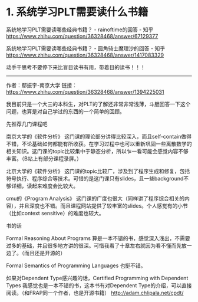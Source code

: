 # 1. 系统学习PLT需要读什么书籍












系统地学习PLT需要读哪些经典书籍？ - rainoftime的回答 - 知乎
https://www.zhihu.com/question/36328468/answer/67129377

系统地学习PLT需要读哪些经典书籍？ - 圆角骑士魔理沙的回答 - 知乎
https://www.zhihu.com/question/36328468/answer/1417083329

动手干思考不要停下来比盲目读书有用，带着目的读书！！！


-------------------------------------------------------











作者：鄢振宇-南京大学
链接：https://www.zhihu.com/question/36328468/answer/1394225031
 














我目前只是一个大三的本科生，对PLT的了解还非常非常浅薄，斗胆回答一下这个问题，也算是对自己学过的东西的一个简单的回顾。



先推荐几门课程吧

南京大学的《软件分析》
这门课的理论部分讲得比较深入，而且self-contain做得不错，不论基础如何都能有所收获。在学习过程中也可以重新巩固一些离散数学的相关知识。这门课的topic比较集中于静态分析，所以乍一看可能会感觉内容不够丰富。（B站上有部分课程录屏。）

北京大学的《软件分析》
这门课的topic比较广，涉及到了程序生成和修复，包括符号执行、程序综合等技术。可惜的是这门课只有slides，且一些background不够详细，读起来难度会比较大。

cmu的《Program Analysis》
这门课的广度也很大（同样讲了程序综合相关的内容），并且深度也不错。而且课程网站提供了较丰富的slides。个人感觉有的小节（比如context sensitive）的难度也较大。



书的话

Formal Reasoning About Programs 算是一本不错的书，感觉深入浅出，不需要过多的基础，并且很多地方讲的很深。可惜我看了十章左右就因为看不懂而先放一边了。（而且还是开源的）

Formal Semantics of Programming Languages 也挺不错。

如果对Dependent Type感兴趣的话，Certified Programming with Dependent Types 我感觉也是一本不错的书，这本书有对Dependent Type的介绍，可以直接阅读。（和FRAP同一个作者，也是开源书籍） http://adam.chlipala.net/cpdt/
 

